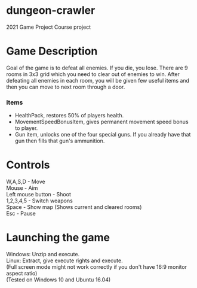 # dungeon-crawler
2021 Game Project Course project

# Game Description
Goal of the game is to defeat all enemies. If you die, you lose.
There are 9 rooms in 3x3 grid which you need to clear out of enemies to win.
After defeating all enemies in each room, you will be given few useful items and then you can move to next room through a door.

### Items
- HealthPack, restores 50% of players health.
- MovementSpeedBonusItem, gives permanent movement speed bonus to player.
- Gun item, unlocks one of the four special guns. If you already have that gun then fills that gun's ammunition.

# Controls
W,A,S,D - Move  
Mouse - Aim  
Left mouse button - Shoot  
1,2,3,4,5 - Switch weapons  
Space - Show map (Shows current and cleared rooms)  
Esc - Pause  

# Launching the game
Windows: Unzip and execute.  
Linux: Extract, give execute rights and execute.  
(Full screen mode might not work correctly if you don't have 16:9 monitor aspect ratio)  
(Tested on Windows 10 and Ubuntu 16.04)

